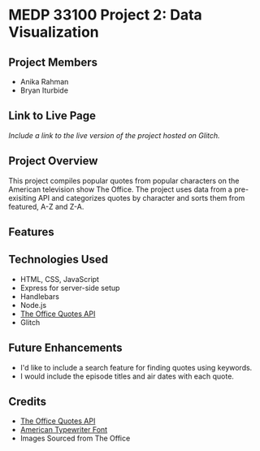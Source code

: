 # MEDP 33100 Project 2: Data Visualization
## **Project Members**
- Anika Rahman
- Bryan Iturbide

## **Link to Live Page**

_Include a link to the live version of the project hosted on Glitch._

## **Project Overview**

This project compiles popular quotes from popular characters on the American television show The Office. The project uses data from a pre-exisiting API and categorizes quotes by character and sorts them from featured, A-Z and Z-A.

## **Features**


## **Technologies Used**

- HTML, CSS, JavaScript 
- Express for server-side setup
- Handlebars
- Node.js
- [The Office Quotes API](https://officeapi.akashrajpurohit.com)
- Glitch

## **Future Enhancements**

- I'd like to include a search feature for finding quotes using keywords. 
- I would include the episode titles and air dates with each quote.

## **Credits**
- [The Office Quotes API](https://officeapi.akashrajpurohit.com)
- [American Typewriter Font](https://github.com/tuzz/themakingcollective.com/blob/master/app/assets/fonts/american-typewriter.ttf)
- Images Sourced from The Office
